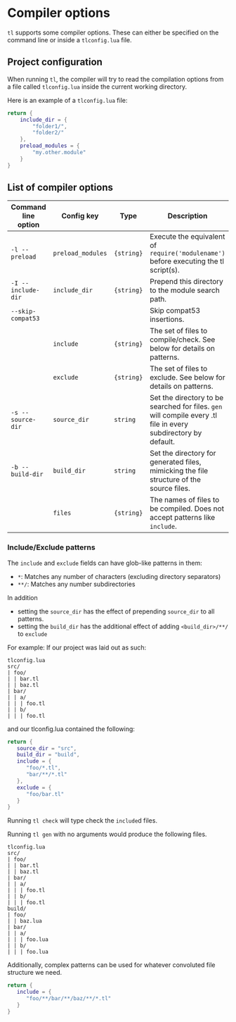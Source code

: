 # Compiler options

`tl` supports some compiler options. These can either be specified on the command line or inside a `tlconfig.lua` file.

## Project configuration

When running `tl`, the compiler will try to read the compilation options from a file called `tlconfig.lua` inside the current working directory.

Here is an example of a `tlconfig.lua` file:
```lua
return {
    include_dir = {
        "folder1/",
        "folder2/"
    },
    preload_modules = {
        "my.other.module"
    }
}
```

## List of compiler options

| Command line option | Config key | Type | Description |
| --- | --- | --- | --- |
| `-l --preload` | `preload_modules` | `{string}` | Execute the equivalent of `require('modulename')` before executing the tl script(s). |
| `-I --include-dir` | `include_dir` | `{string}` | Prepend this directory to the module search path.
| `--skip-compat53` | | | Skip compat53 insertions.
|| `include` | `{string}` | The set of files to compile/check. See below for details on patterns.
|| `exclude` | `{string}` | The set of files to exclude. See below for details on patterns.
| `-s --source-dir` | `source_dir` | `string` | Set the directory to be searched for files. `gen` will compile every .tl file in every subdirectory by default.
| `-b --build-dir` | `build_dir` | `string` | Set the directory for generated files, mimicking the file structure of the source files.
|| `files` | `{string}` | The names of files to be compiled. Does not accept patterns like `include`.

### Include/Exclude patterns

The `include` and `exclude` fields can have glob-like patterns in them:
- `*`: Matches any number of characters (excluding directory separators)
- `**/`: Matches any number subdirectories

In addition
- setting the `source_dir` has the effect of prepending `source_dir` to all patterns.
- setting the `build_dir` has the additional effect of adding `<build_dir>/**/` to `exclude`

For example:
If our project was laid out as such:
```
tlconfig.lua
src/
| foo/
| | bar.tl
| | baz.tl
| bar/
| | a/
| | | foo.tl
| | b/
| | | foo.tl
```

and our tlconfig.lua contained the following:
```lua
return {
   source_dir = "src",
   build_dir = "build",
   include = {
      "foo/*.tl",
      "bar/**/*.tl"
   },
   exclude = {
      "foo/bar.tl"
   }
}
```

Running `tl check` will type check the `include`d files.

Running `tl gen` with no arguments would produce the following files.
```
tlconfig.lua
src/
| foo/
| | bar.tl
| | baz.tl
| bar/
| | a/
| | | foo.tl
| | b/
| | | foo.tl
build/
| foo/
| | baz.lua
| bar/
| | a/
| | | foo.lua
| | b/
| | | foo.lua
```

Additionally, complex patterns can be used for whatever convoluted file structure we need.
```lua
return {
   include = {
      "foo/**/bar/**/baz/**/*.tl"
   }
}
```
